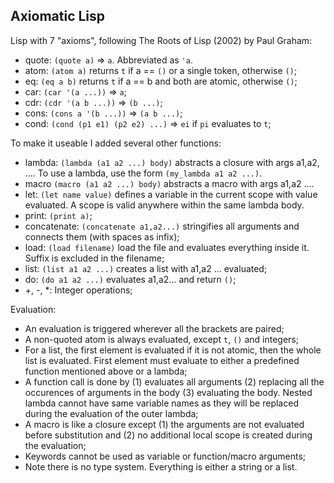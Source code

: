 Axiomatic Lisp
---

Lisp with 7 "axioms", following The Roots of Lisp (2002) by Paul Graham:

- quote: `(quote a)` => `a`. Abbreviated as `'a`. 
- atom: `(atom a)` returns `t` if a == `()` or a single token, otherwise `()`;
- eq: `(eq a b)` returns `t` if a == b and both are atomic, otherwise `()`;
- car: `(car '(a ...))` => `a`;
- cdr: `(cdr '(a b ...))` => `(b ...)`;
- cons: `(cons a '(b ...))` => `(a b ...)`;
- cond: `(cond (p1 e1) (p2 e2) ...)` => `ei` if `pi` evaluates to `t`;

To make it useable I added several other functions:

- lambda: `(lambda (a1 a2 ...) body)` abstracts a closure with args a1,a2, .... To use a lambda, use the form `(my_lambda a1 a2 ...)`.
- macro `(macro (a1 a2 ...) body)` abstracts a macro with args a1,a2 ....
- let: `(let name value)` defines a variable in the current scope with value evaluated. A scope is valid anywhere within the same lambda body.
- print: `(print a)`;
- concatenate: `(concatenate a1,a2...)` stringifies all arguments and connects them (with spaces as infix);
- load: `(load filename)` load the file and evaluates everything inside it. Suffix is excluded in the filename;
- list: `(list a1 a2 ...)` creates a list with a1,a2 ... evaluated;
- do: `(do a1 a2 ...)` evaluates a1,a2... and return `()`;
- +, -, *: Integer operations;

Evaluation:

- An evaluation is triggered wherever all the brackets are paired;
- A non-quoted atom is always evaluated, except `t`, `()` and integers;
- For a list, the first element is evaluated if it is not atomic, then the whole list is evaluated. First element must evaluate to either a predefined function mentioned above or a lambda;
- A function call is done by (1) evaluates all arguments (2) replacing all the occurences of arguments in the body (3) evaluating the body. Nested lambda cannot have same variable names as they will be replaced during the evaluation of the outer lambda;
- A macro is like a closure except (1) the arguments are not evaluated before substitution and (2) no additional local scope is created during the evaluation;
- Keywords cannot be used as variable or function/macro arguments;
- Note there is no type system. Everything is either a string or a list.
